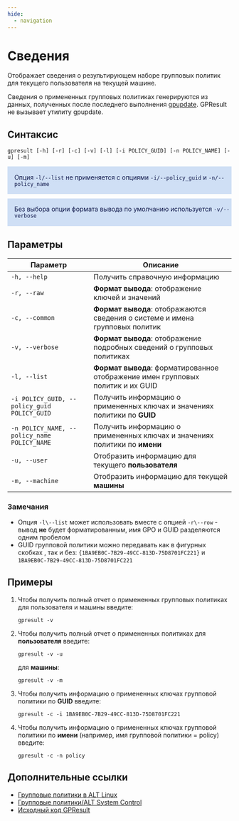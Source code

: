 ```yaml
---
hide:
  - navigation
---
```


# Сведения
Отображает сведения о результирующем наборе групповых политик для текущего пользователя на текущей машине.

Сведения о примененных групповых политиках генерируются из данных, полученных после последнего выполнения [gpupdate](https://github.com/altlinux/gpupdate). GPResult не вызывает утилиту gpupdate.

## Синтаксис

```
gpresult [-h] [-r] [-c] [-v] [-l] [-i POLICY_GUID] [-n POLICY_NAME] [-u] [-m]
```

<div class="warning" style='padding:0.1em; background-color:#CFDFF5; color:#0F174A'>
<span>
<p style='margin-left:1em; margin-top:1em'>
Опция <code>-l/--list</code> не применяется с опциями <code>-i/--policy_guid</code> и <code>-n/--policy_name</code>
</p></span>
</div>

<div class="warning" style='padding:0.1em; background-color:#CFDFF5; color:#0F174A; margin-top: 10px'>
<span>
<p style='margin-left:1em; margin-top:1em'>
Без выбора опции формата вывода по умолчанию используется <code>-v/--verbose</code>
</p></span>
</div>

## Параметры

| Параметр                                                   | Описание                                                                                                                                                                                                     |
| ---------------------------------------------------------- | ------------------------------------------------------------------------------------------------------------------------------------------------------------------------------------------------------------ |
| `-h, --help`                                                 | Получить справочную информацию                                                                                                                                                                             |
|`-r, --raw`| **Формат вывода**: отображение ключей и значений|
|`-c, --common`| **Формат вывода**: отображаются сведения о системе и имена групповых политик|
|`-v, --verbose`| **Формат вывода**: отображение подробных сведений о групповых политиках|
|`-l, --list`|**Формат вывода**: форматированное отображение имен групповых политик и их GUID|
| `-i POLICY_GUID, --policy_guid POLICY_GUID`                  | Получить информацию о примененных ключах и значениях политики по **GUID**                                                                                                                                    |
| `-n POLICY_NAME, --policy_name POLICY_NAME`                  | Получить информацию о примененных ключах и значениях политики по **имени**                                                                                                                                   |
|`-u, --user`| Отобразить информацию для текущего **пользователя**|
|`-m, --machine`| Отобразить информацию для текущей **машины**|

### Замечания
- Опция `-l\--list` может использовать вместе с опцией `-r\--row` - вывод **не** будет форматированным, имя GPO и GUID разделяются одним пробелом
- GUID групповой политики можно передавать как в фигурных скобках , так и без:  `{1BA9EB0C-7B29-49CC-813D-75D8701FC221}` и `1BA9EB0C-7B29-49CC-813D-75D8701FC221`

## Примеры
1. Чтобы получить полный отчет о примененных групповых политиках для пользователя и машины введите:
   
    ```
    gpresult -v
    ```

2. Чтобы получить полный отчет о примененных политиках для **пользователя** введите:
   
    ```
    gpresult -v -u
    ```

    для **машины**:

    ```
    gpresult -v -m
    ```

3. Чтобы получить информацию о примененных ключах групповой политики по **GUID** введите:
   
    ```
    gpresult -c -i 1BA9EB0C-7B29-49CC-813D-75D8701FC221
    ```

4. Чтобы получить информацию о примененных ключах групповой политики по **имени** (например, имя групповой политики = policy) введите:
   
    ```
    gpresult -c -n policy
    ```

## Дополнительные ссылки
- [Групповые политики в ALT Linux](https://www.altlinux.org/Групповые_политики)
- [Групповые политики/ALT System Control](https://www.altlinux.org/Групповые_политики/ALT_System_Control)
- [Исходный код GPResult](https://github.com/alxvmr/gpresult)